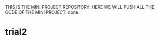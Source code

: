 THIS IS THE MINI PROJECT REPOSITORY. HERE WE WILL PUSH ALL THE CODE OF THE MINI PROJECT.
done.
# trial2
